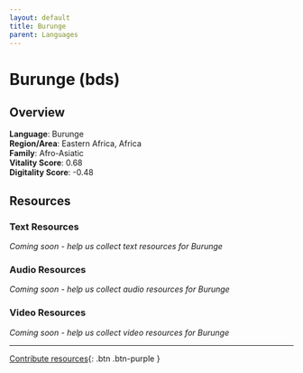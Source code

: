 ```yaml
---
layout: default
title: Burunge
parent: Languages
---
```


# Burunge (bds)

## Overview

**Language**: Burunge  
**Region/Area**: Eastern Africa, Africa  
**Family**: Afro-Asiatic  
**Vitality Score**: 0.68  
**Digitality Score**: -0.48  

## Resources

### Text Resources
*Coming soon - help us collect text resources for Burunge*

### Audio Resources
*Coming soon - help us collect audio resources for Burunge*

### Video Resources
*Coming soon - help us collect video resources for Burunge*

---

[Contribute resources](https://fairtrain.github.io/){: .btn .btn-purple }
